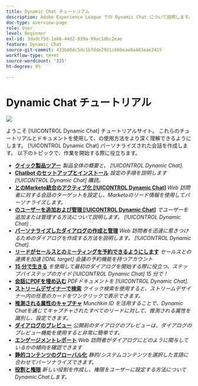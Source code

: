 ```yaml
---
title: Dynamic Chat チュートリアル
description: Adobe Experience League での Dynamic Chat について説明します。これらのチュートリアルとドキュメントを使用すると、Dynamic Chat を使用してパーソナライズされた会話を作成する方法をよく理解できます。
doc-type: overview-page
role: User
level: Beginner
exl-id: 3dadcf5d-1a06-44d2-839a-99ac1dbc2eae
feature: Dynamic Chat
source-git-commit: 433b00dc5dc1b7dde2931c6b9eaa8a403eae2415
workflow-type: tm+mt
source-wordcount: '325'
ht-degree: 9%

---
```


# Dynamic Chat チュートリアル

![](assets/dynamic-chat-header.png)

ようこそ [!UICONTROL Dynamic Chat]  チュートリアルサイト。 これらのチュートリアルとドキュメントを使用して、の使用方法をより深く理解できるようにします。 [!UICONTROL Dynamic Chat]  パーソナライズされた会話を作成します。 以下のトピックで、作業を開始する際に役立ちます。

* **[クイック製品ツアー](product-tour.md)**
  *製品全体の概要と、 [!UICONTROL Dynamic Chat].*
* **[Chatbot のセットアップとインストール](setup.md)**
  *設定の手順を説明します [!UICONTROL Dynamic Chat]  購読。*
* **[とのMarketo統合のアクティブ化 [!UICONTROL Dynamic Chat]](marketo-integration.md)**
  *Web 訪問者に対する会話のターゲットを設定し、Marketoのリード情報を使用してパーソナライズします。*
* **[のユーザーを追加および管理 [!UICONTROL Dynamic Chat]](user-management.md)**
  *でユーザーを追加または管理する方法について説明します。 [!UICONTROL Dynamic Chat] .*
* **[パーソナライズしたダイアログの作成と管理](dialogue-management.md)**
  *Web 訪問者を迅速に惹きつけるためのダイアログを作成する方法を説明します。 [!UICONTROL Dynamic Chat].*
* **[リードがセールスとのミーティングを予約できるようにします](meeting-booking.md)**
  *セールスとの連携を加速 [!DNL target] 会議の予約機能を持つアカウント*
* **[15 分で生きる](go-live-in-15-minutes.md)**
  *を使用して最初のダイアログを開始する際に役立つ、ステップバイステップのガイド [!UICONTROL Dynamic Chat]  15 分で！*
* **[会話にPDFを埋め込む](document-cloud-integration.md)**
  *PDFドキュメントを [!UICONTROL Dynamic Chat].*
* **[ストリームデザイナーで検索](search-in-stream-designer.md)**
  *クイック検索を使用すると、ストリームデザイナー内の任意のカードをワンクリックで表示できます。*
* **[推測される属性のキャプチャ](capture-inferred-attributes.md)**
  *Munchkin ID を活用することで、Dynamic Chatを通じてキャプチャされたすべてのリードに対して、推測される属性を識別し、設定できます。*
* **[ダイアログのプレビュー](dialogue-preview.md)**
  *公開前のダイアログのプレビューは、ダイアログのプレビュー機能を使用すると非常に簡単です。*
* **[エンゲージメントレポート](engagement-report.md)**
  *Web 訪問者がダイアログにどのように関与しているかの傾向を確認できます*
* **[静的コンテンツのグローバル化](globalization-of-static-content.md)**
  *静的/システムコンテンツを選択した言語に合わせてパーソナライズできます。*
* **[役割と権限](roles-and-permissions.md)**
  *新しい役割を作成し、権限をユーザーに設定する方法についてDynamic Chatします。*
